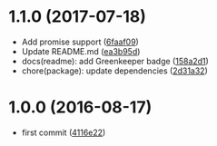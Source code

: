 <a name="1.1.0"></a>
# 1.1.0 (2017-07-18)

* Add promise support ([6faaf09](https://github.com/kikobeats/is-all-reachable/commit/6faaf09))
* Update README.md ([ea3b95d](https://github.com/kikobeats/is-all-reachable/commit/ea3b95d))
* docs(readme): add Greenkeeper badge ([158a2d1](https://github.com/kikobeats/is-all-reachable/commit/158a2d1))
* chore(package): update dependencies ([2d31a32](https://github.com/kikobeats/is-all-reachable/commit/2d31a32))



<a name="1.0.0"></a>
# 1.0.0 (2016-08-17)

* first commit ([4116e22](https://github.com/kikobeats/is-all-reachable/commit/4116e22))



